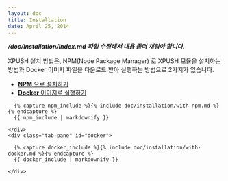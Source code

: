 ```yaml
---
layout: doc
title: Installation
date: April 25, 2014
---
```


***/doc/installation/index.md 파일 수정해서 내용 좀더 채워야 합니다.***

XPUSH 설치 방법은, NPM(Node Package Manager) 로 XPUSH 모듈을 설치하는 방법과 Docker 이미지 파일을 다운로드 받아 실행하는 방법으로 2가지가 있습니다.

<ul id="tabs" class="nav nav-tabs" data-tabs="tabs">
    <li class="active"><a href="#npm" data-toggle="tab"><b>NPM</b> 으로 설치하기</a></li>
    <li><a href="#docker" data-toggle="tab"><b>Docker</b> 이미지로 실행하기</a></li>
</ul>
<div id="my-tab-content" class="tab-content">
    <div class="tab-pane active" id="npm">

      {% capture npm_include %}{% include doc/installation/with-npm.md %}{% endcapture %}
      {{ npm_include | markdownify }}

    </div>
    <div class="tab-pane" id="docker">

      {% capture docker_include %}{% include doc/installation/with-docker.md %}{% endcapture %}
      {{ docker_include | markdownify }}

    </div>
</div>
